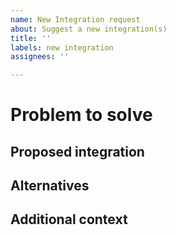 ```yaml
---
name: New Integration request
about: Suggest a new integration(s)
title: ''
labels: new integration
assignees: ''

---
```


<!--
Before submitting an issue, please search for existing issues and
make sure it is not a duplicate.
-->

# Problem to solve

<!--
A clear and concise description of what the problem is.
Ex. I'm always frustrated when [...]
-->

## Proposed integration

<!--
A clear and concise description of how you'd like the integration,
such as features, parameters, or supported cloud provider.
-->

## Alternatives

<!--
A clear and concise description of any alternative solutions you've considered.
-->

## Additional context

<!-- Any other context or screenshots about the integration request. -->